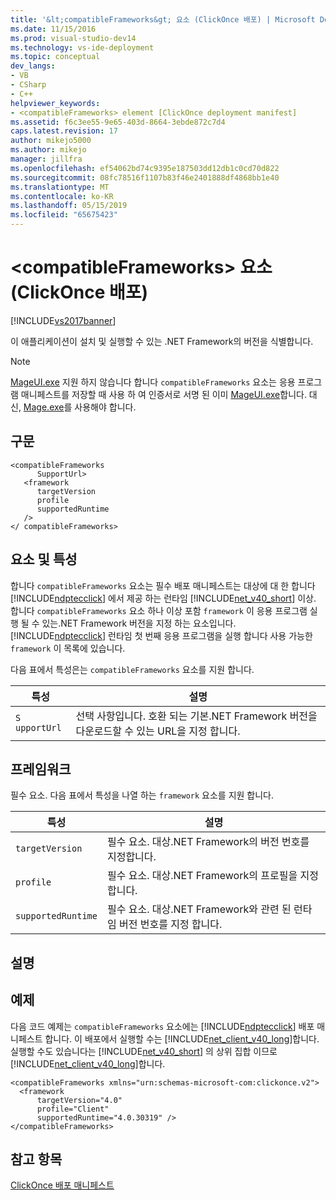 ```yaml
---
title: '&lt;compatibleFrameworks&gt; 요소 (ClickOnce 배포) | Microsoft Docs'
ms.date: 11/15/2016
ms.prod: visual-studio-dev14
ms.technology: vs-ide-deployment
ms.topic: conceptual
dev_langs:
- VB
- CSharp
- C++
helpviewer_keywords:
- <compatibleFrameworks> element [ClickOnce deployment manifest]
ms.assetid: f6c3ee55-9e65-403d-8664-3ebde872c7d4
caps.latest.revision: 17
author: mikejo5000
ms.author: mikejo
manager: jillfra
ms.openlocfilehash: ef54062bd74c9395e187503dd12db1c0cd70d822
ms.sourcegitcommit: 08fc78516f1107b83f46e2401888df4868bb1e40
ms.translationtype: MT
ms.contentlocale: ko-KR
ms.lasthandoff: 05/15/2019
ms.locfileid: "65675423"
---
```

# <a name="ltcompatibleframeworksgt-element-clickonce-deployment"></a>&lt;compatibleFrameworks&gt; 요소 (ClickOnce 배포)
[!INCLUDE[vs2017banner](../includes/vs2017banner.md)]

이 애플리케이션이 설치 및 실행할 수 있는 .NET Framework의 버전을 식별합니다.  
  
> [!NOTE]
> [MageUI.exe](https://msdn.microsoft.com/library/f9e130a6-8117-49c4-839c-c988f641dc14) 지원 하지 않습니다 합니다 `compatibleFrameworks` 요소는 응용 프로그램 매니페스트를 저장할 때 사용 하 여 인증서로 서명 된 이미 [MageUI.exe](https://msdn.microsoft.com/library/f9e130a6-8117-49c4-839c-c988f641dc14)합니다. 대신, [Mage.exe](https://msdn.microsoft.com/library/77dfe576-2962-407e-af13-82255df725a1)를 사용해야 합니다.  
  
## <a name="syntax"></a>구문  
  
```  
<compatibleFrameworks  
      SupportUrl>   
   <framework  
      targetVersion  
      profile  
      supportedRuntime  
   />   
</ compatibleFrameworks>  
```  
  
## <a name="elements-and-attributes"></a>요소 및 특성  
 합니다 `compatibleFrameworks` 요소는 필수 배포 매니페스트는 대상에 대 한 합니다 [!INCLUDE[ndptecclick](../includes/ndptecclick-md.md)] 에서 제공 하는 런타임 [!INCLUDE[net_v40_short](../includes/net-v40-short-md.md)] 이상. 합니다 `compatibleFrameworks` 요소 하나 이상 포함 `framework` 이 응용 프로그램 실행 될 수 있는.NET Framework 버전을 지정 하는 요소입니다. [!INCLUDE[ndptecclick](../includes/ndptecclick-md.md)] 런타임 첫 번째 응용 프로그램을 실행 합니다 사용 가능한 `framework` 이 목록에 있습니다.  
  
 다음 표에서 특성은는 `compatibleFrameworks` 요소를 지원 합니다.  
  
|특성|설명|  
|---------------|-----------------|  
|`S` `upportUrl`|선택 사항입니다. 호환 되는 기본.NET Framework 버전을 다운로드할 수 있는 URL을 지정 합니다.|  
  
## <a name="framework"></a>프레임워크  
 필수 요소. 다음 표에서 특성을 나열 하는 `framework` 요소를 지원 합니다.  
  
|특성|설명|  
|---------------|-----------------|  
|`targetVersion`|필수 요소. 대상.NET Framework의 버전 번호를 지정합니다.|  
|`profile`|필수 요소. 대상.NET Framework의 프로필을 지정합니다.|  
|`supportedRuntime`|필수 요소. 대상.NET Framework와 관련 된 런타임 버전 번호를 지정 합니다.|  
  
## <a name="remarks"></a>설명  
  
## <a name="example"></a>예제  
 다음 코드 예제는 `compatibleFrameworks` 요소에는 [!INCLUDE[ndptecclick](../includes/ndptecclick-md.md)] 배포 매니페스트 합니다. 이 배포에서 실행할 수는 [!INCLUDE[net_client_v40_long](../includes/net-client-v40-long-md.md)]합니다. 실행할 수도 있습니다는 [!INCLUDE[net_v40_short](../includes/net-v40-short-md.md)] 의 상위 집합 이므로 [!INCLUDE[net_client_v40_long](../includes/net-client-v40-long-md.md)]합니다.  
  
```  
<compatibleFrameworks xmlns="urn:schemas-microsoft-com:clickonce.v2">  
  <framework   
      targetVersion="4.0"   
      profile="Client"   
      supportedRuntime="4.0.30319" />  
</compatibleFrameworks>  
```  
  
## <a name="see-also"></a>참고 항목  
 [ClickOnce 배포 매니페스트](../deployment/clickonce-deployment-manifest.md)
